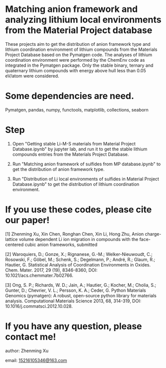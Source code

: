 # Matching anion framework and analyzing lithium local environments from the Material Project database

These projects aim to get the distribution of anion framework type and lithium coordination environment of lithium compounds from the Materials Project Database based on the Pymatgen code. The analyses of lithium coordination environment were performed by the ChemEnv code as integrated in the Pymatgen package. Only the stable binary, ternary and quaternary lithium compounds with energy above hull less than 0.05 eV/atom were considered. 


# Some dependencies are need.
Pymatgen, pandas, numpy, functools, matplotlib, collections, seaborn


# Step
1. Open "Getting stable Li-M-S materials from Material Project Database.ipynb" by jupyter lab, and run it to get the stable lithium compounds entries from the Materials Project Database.

2. Run "Matching anion framework of sulfides from MP database.ipynb" to get the distribution of anion framework type.

3. Run "Distribution of Li local environments of sulfides in Material Project Database.ipynb" to get the distribution of lithium coordination environment.


# If you use these codes, please cite our paper!
[1] Zhenming Xu, Xin Chen, Ronghan Chen, Xin Li, Hong Zhu, Anion charge-lattice volume dependent Li ion migration in compounds  with the face-centered cubic anion frameworks, submitted

[2] Waroquiers, D.; Gonze, X.; Rignanese, G.-M.; Welker-Nieuwoudt, C.; Rosowski, F.; Göbel, M.; Schenk, S.; Degelmann, P.; André, R.; Glaum, R.; Hautier, G. Statistical Analysis of Coordination Environments in Oxides. Chem. Mater. 2017, 29 (19), 8346-8360, DOI: 10.1021/acs.chemmater.7b02766.

[3] Ong, S. P.; Richards, W. D.; Jain, A.; Hautier, G.; Kocher, M.; Cholia, S.; Gunter, D.; Chevrier, V. L.; Persson, K. A.; Ceder, G. Python Materials Genomics (pymatgen): A robust, open-source python library for materials analysis. Computational Materials Science 2013, 68, 314-319, DOI: 10.1016/j.commatsci.2012.10.028.


# If you have any question, please contact me!

 author: Zhenming Xu
 
 email: 15216105346@163.com
